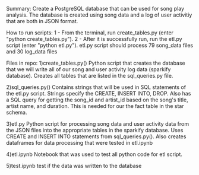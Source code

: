 Summary: Create a PostgreSQL database that can be used for song play analysis. The database is created using song data and a log of user activitiy that are both in JSON format. 

How to run scripts:
1 - From the terminal, run create_tables.py (enter "python create_tables.py"). 
2 - After it is successfully run, run the etl.py script (enter "python etl.py"). etl.py script should process 79 song_data files and 30 log_data files


Files in repo:
1)create_tables.py()
Python script that creates the database that we will write all of our song and user activity log data (sparkify database). 
Creates all tables that are listed in the sql_queries.py file.

2)sql_queries.py()
Contains strings that will be used in SQL statements of the etl.py script. Strings specify the CREATE, INSERT INTO, DROP.
Also has a SQL query for getting the song_id and artist_id based on the song's title, artist name, and duration. This is needed for our the fact table in the star schema.

3)etl.py
Python script for processing song data and user activity data from the JSON files into the appropriate tables in the sparkify database. 
Uses CREATE and INSERT INTO statements from sql_queries.py(). Also creates dataframes for data processing that were tested in etl.ipynb

4)etl.ipynb
Notebook that was used to test all python code for etl script.

5)test.ipynb
test if the data was written to the database